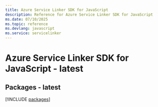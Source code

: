 ```yaml
---
title: Azure Service Linker SDK for JavaScript
description: Reference for Azure Service Linker SDK for JavaScript
ms.date: 07/10/2025
ms.topic: reference
ms.devlang: javascript
ms.service: servicelinker
---
```

# Azure Service Linker SDK for JavaScript - latest
## Packages - latest
[!INCLUDE [packages](service-linker-index.md)]